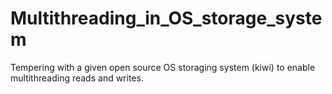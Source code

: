 # Multithreading_in_OS_storage_system
Tempering with a given open source OS storaging system (kiwi) to enable multithreading reads and writes.
